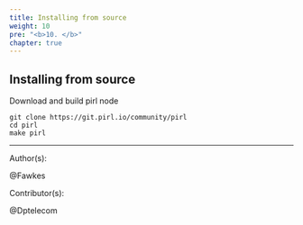 ```yaml
---
title: Installing from source
weight: 10
pre: "<b>10. </b>"
chapter: true
---
```


## Installing from source

Download and build pirl node
```shell
git clone https://git.pirl.io/community/pirl
cd pirl
make pirl
```


---
Author(s):  

@Fawkes

Contributor(s):  

@Dptelecom